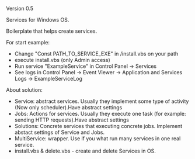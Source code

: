 Version 0.5

Services for Windows OS.

Boilerplate that helps create services.

For start example:
- Change "Const PATH_TO_SERVICE_EXE" in /install.vbs on your path
- execute install.vbs (only Admin access)
- Run service "ExampleService" in Control Panel -> Services
- See logs in Control Panel -> Event Viewer -> Application and Services Logs -> ExampleServiceLog

About solution:
- Service: abstract services. Usually they implement some type of activity (Now only scheduler).Have abstract settings
- Jobs: Actions for services. Usually they execute one task (for example: sending HTTP requests).Have abstract settings
- Solutions: Сoncrete services that executing concrete jobs. Implement abstact settings of Service and Jobs.
- MultiService: wrapper. Use if you what run many services in one real service.
- install.vbs & delete.vbs - create and delete Services in OS.
